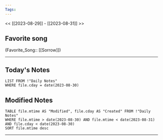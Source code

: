```yaml
---
Tags:
---
```

<< [[2023-08-29]] - [[2023-08-31]] >>
## Favorite song
(Favorite_Song:: [[Sorrow]])

___
## Today's Notes
```dataview
LIST FROM !"Daily Notes"
WHERE file.cday = date(2023-08-30)
```
## Modified Notes
```dataview
TABLE file.mtime AS "Modified", file.cday AS "Created" FROM !"Daily Notes" 
WHERE file.mtime > date(2023-08-30) AND file.mtime < date(2023-08-31) AND file.cday < date(2023-08-30)
SORT file.mtime desc
```
___
